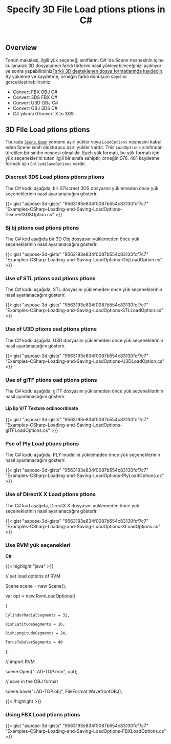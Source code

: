 ﻿---
title: Specify 3D File Load ptions ptions in C#
linktitle: Specify 3D File ptions oad ptions ptions
type: docs
weight: 30
url: /tr/net/specify-3d-file-load-options/
description: Tburada birkaç Scene vardır. Open yöntemi aşırı yükler veya bir Load. ptions nesnesini kabul eden aşırı yükler. Each yük formatı, bu yük formatı için yük seçeneklerini tutan ilgili bir sınıfa sahiptir.
---
## **Overview**

Tonun makalesi, ilgili yük seçeneği sınıflarını C# 'de Scene nesnesinin içine kullanarak 3D dosyalarının farklı türlerini nasıl yükleyebileceğinizi açıklıyor ve sonra yapabilirsiniz[Farklı 3D desteklenen dosya formatlarında kaydedin](https://docs.aspose.com/3d/net/specify-3d-file-save-options/). By yükleme ve kaydetme, örneğin farklı dönüşüm sayısını gerçekleştirebilirsiniz

- Convert FBX OBJ C#
- Convert 3DS FBX C#
- Convert U3D OBJ C#
- Convert OBJ 3DS C#
- C# yılında 07onvert X to 3DS

## **3D File Load ptions ptions**
Tburada [`Scene.Open`](https://reference.aspose.com/3d/net/aspose.threed/scene) yöntemi aşırı yükler veya `LoadOptions` nesnesini kabul eden Scene sınıfı oluşturucu aşırı yükler vardır. This `LoadOptions` sınıfından türetilen bir sınıfın nesnesi olmalıdır. Each yük formatı, bu yük formatı için yük seçeneklerini tutan ilgili bir sınıfa sahiptir, örneğin 076. 481 kaydetme formatı için `ColladaSaveOptions` vardır.
### **Discreet 3DS Load ptions ptions ptions**
The C# kodu aşağıda, bir 07iscreet 3DS dosyasını yüklemeden önce yük seçeneklerinin nasıl ayarlanacağını gösterir.

{{< gist "aspose-3d-gists" "9563193e834f0087b554c83130fcf7c7" "Examples-CSharp-Loading-and-Saving-LoadOptions-Discreet3DSOption.cs" >}}
### **Bj bj ptions oad ptions ptions**
The C# kod aşağıda bir 3D Obj dosyasını yüklemeden önce yük seçeneklerinin nasıl ayarlanacağını gösterir.

{{< gist "aspose-3d-gists" "9563193e834f0087b554c83130fcf7c7" "Examples-CSharp-Loading-and-Saving-LoadOptions-ObjLoadOption.cs" >}}
### **Use of STL ptions oad ptions ptions**
The C# kodu aşağıda, STL dosyasını yüklemeden önce yük seçeneklerinin nasıl ayarlanacağını gösterir.

{{< gist "aspose-3d-gists" "9563193e834f0087b554c83130fcf7c7" "Examples-CSharp-Loading-and-Saving-LoadOptions-STLLoadOption.cs" >}}
### **Use of U3D ptions oad ptions ptions**
The C# kodu aşağıda, U3D dosyasını yüklemeden önce yük seçeneklerinin nasıl ayarlanacağını gösterir.

{{< gist "aspose-3d-gists" "9563193e834f0087b554c83130fcf7c7" "Examples-CSharp-Loading-and-Saving-LoadOptions-U3DLoadOption.cs" >}}
### **Use of glTF ptions oad ptions ptions**
The C# kodu aşağıda, glTF dosyasını yüklemeden önce yük seçeneklerinin nasıl ayarlanacağını gösterir.
#### **Lip lip V/T Texture ordinoordinate**
{{< gist "aspose-3d-gists" "9563193e834f0087b554c83130fcf7c7" "Examples-CSharp-Loading-and-Saving-LoadOptions-glTFLoadOptions.cs" >}}
### **Pse of Ply Load ptions ptions**
The C# kodu aşağıda, PLY modelini yüklemeden önce yük seçeneklerinin nasıl ayarlanacağını gösterir.

{{< gist "aspose-3d-gists" "9563193e834f0087b554c83130fcf7c7" "Examples-CSharp-Loading-and-Saving-LoadOptions-PlyLoadOptions.cs" >}}
### **Use of DirectX X Load ptions ptions**
The C# kod aşağıda, DirectX X dosyasını yüklemeden önce yük seçeneklerinin nasıl ayarlanacağını gösterir.

{{< gist "aspose-3d-gists" "9563193e834f0087b554c83130fcf7c7" "Examples-CSharp-Loading-and-Saving-LoadOptions-XLoadOptions.cs" >}}
### **Use RVM yük seçenekleri**
**C#**

{{< highlight "java" >}}

 // set load options of RVM

Scene scene = new Scene();

var opt = new RvmLoadOptions()

{

    CylinderRadialSegments = 32,

    DishLatitudeSegments = 16,

    DishLongitudeSegments = 24,

    TorusTubularSegments = 40

};

// import RVM

scene.Open("LAD-TOP.rvm", opt);

// save in the OBJ format

scene.Save("LAD-TOP.obj", FileFormat.WavefrontOBJ);

{{< /highlight >}}
### **Using FBX Load ptions ptions**
{{< gist "aspose-3d-gists" "9563193e834f0087b554c83130fcf7c7" "Examples-CSharp-Loading-and-Saving-LoadOptions-FBXLoadOptions.cs" >}}
